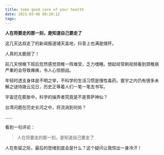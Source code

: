 ```yaml
---
title: take good care of your health
date: 2021-03-06 00:28:12
tags:
---
```


**人在将要走的那一刻，是知道自己要走了**

这几天达叔走了的新闻报道铺天盖地，抖音上也满是缅怀。 

人真的太脆弱了！

前几天傍晚下班后忽然感觉颈椎一阵难受，乏力嗜睡。想起经常刷视频看到颈椎病严重的会导致瘫痪，令人心惊胆战。

年轻时透支身体是不明之举，不科学的生活习惯是慢性毒药。寰宇之内仍有很多未解之谜待拨云见日，历史正等着人们一笔一笔去书写。

宇宙还在膨胀中，科学的操弄者究竟是不是菩萨神仙？

台湾问题在历史长河之中，将流淌到何处？

......

看到一句评论：

>人在将要走的那一刻，是知道自己要走了

人在弥留之际，最后的思绪到底会是什么？这个疑问让我惊出一身冷汗！
